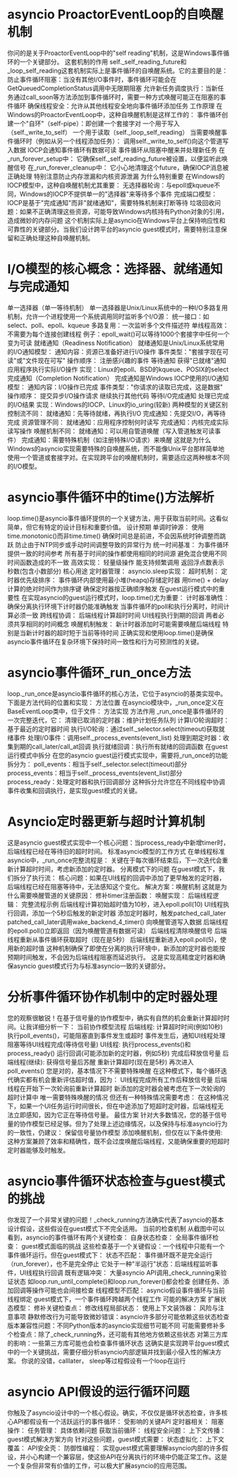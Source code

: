 # asyncio ProactorEventLoop的自唤醒机制
你问的是关于ProactorEventLoop中的"self reading"机制，这是Windows事件循环的一个关键部分。
这套机制的作用
self._self_reading_future和_loop_self_reading这套机制实际上是事件循环的自唤醒系统。它的主要目的是：
防止事件循环阻塞：当没有其他I/O事件时，事件循环可能会在GetQueuedCompletionStatus调用中无限期阻塞
允许新任务调度执行：当新任务通过call_soon等方法添加到事件循环时，需要一种方式唤醒可能正在阻塞的事件循环
确保线程安全：允许从其他线程安全地向事件循环添加任务
工作原理
在Windows的ProactorEventLoop中，这种自唤醒机制是这样工作的：
事件循环创建一个"自环"（self-pipe）：即创建一个套接字对
一个用于写入（self._write_to_self）
一个用于读取（self._loop_self_reading）
当需要唤醒事件循环时（例如从另一个线程添加任务）：
调用self._write_to_self()向这个管道写入数据
IOCP会通知事件循环有数据可读
事件循环从阻塞中醒来并处理新任务
在_run_forever_setup中：
它确保self._self_reading_future被设置，以便监听此唤醒信号
在_run_forever_cleanup中：
它小心地清理这个future，确保IOCP消息被正确处理
特别注意防止内存泄漏和内核资源泄漏
为什么特别重要
在Windows的IOCP模型中，这种自唤醒机制尤其重要：
无选择器轮询：与epoll或kqueue不同，Windows的IOCP不提供单一的"选择器"来等待多个事件
完成端口模型：IOCP是基于"完成通知"而非"就绪通知"，需要特殊机制来打断等待
垃圾回收问题：如果不正确清理这些资源，可能导致Windows内核持有Python对象的引用，造成微妙的内存问题
这个机制实际上是asyncio在Windows平台上保持响应性和可靠性的关键部分。当我们设计跨平台的asyncio guest模式时，需要特别注意保留和正确处理这种自唤醒机制。

# I/O模型的核心概念：选择器、就绪通知与完成通知
单一选择器（单一等待机制）
单一选择器是Unix/Linux系统中的一种I/O多路复用机制，允许一个进程使用一个系统调用同时监听多个I/O源：
统一接口：如select、poll、epoll、kqueue
多路复用：一次监听多个文件描述符
单线程高效：不需要为每个连接创建线程
例子：epoll_wait()可以等待1000个套接字中任何一个变为可读
就绪通知（Readiness Notification）
就绪通知是Unix/Linux系统常用的I/O通知模型：
通知内容：资源已准备好进行I/O操作
事件类型："套接字现在可读"或"文件现在可写"
操作顺序：
注册感兴趣的事件
等待通知
获得"已就绪"通知
应用程序执行实际I/O操作
实现：Linux的epoll、BSD的kqueue、POSIX的select
完成通知（Completion Notification）
完成通知是Windows IOCP使用的I/O通知模型：
通知内容：I/O操作已完成
事件类型："你请求的读取已完成，这是数据"
操作顺序：
提交异步I/O操作请求
继续执行其他代码
等待I/O完成通知
处理已完成的I/O结果
实现：Windows的IOCP、Linux的io_uring(较新)
两种模型的关键区别
控制流不同：
就绪通知：先等待就绪，再执行I/O
完成通知：先提交I/O，再等待完成
资源管理不同：
就绪通知：应用程序控制何时读写
完成通知：内核完成实际读写操作
唤醒机制不同：
就绪通知：可以用自管道唤醒（写入管道触发可读事件）
完成通知：需要特殊机制（如注册特殊I/O请求）来唤醒
这就是为什么Windows的asyncio实现需要特殊的自唤醒系统，而不能像Unix平台那样简单地使用一个管道或套接字对。在实现跨平台的唤醒机制时，需要适应这两种根本不同的I/O模型。

# asyncio事件循环中的time()方法解析
loop.time()是asyncio事件循环提供的一个关键方法，用于获取当前时间。这看似简单，但它有特定的设计目标和重要价值。
设计预期
单调时钟源：
使用time.monotonic()而非time.time()
确保时间总是前进，不会因系统时钟调整而跳跃
防止由于NTP同步或手动时间调整导致的异常行为
统一时间基准：
为事件循环提供一致的时间参考
所有基于时间的操作都使用相同的时间源
避免混合使用不同时间函数造成的不一致
高效实现：
轻量级操作
能支持频繁调用
返回浮点数表示秒数(包含小数部分)
核心用途
定时器管理：
asyncio.sleep实现：
超时机制：
定时器优先级排序：
事件循环内部使用最小堆(heapq)存储定时器
用time() + delay计算的绝对时间作为排序键
确保定时器按正确顺序触发
在guest运行模式中的重要性
在实现asyncio的guest运行模式时，loop.time()尤为重要：
计时器准确性：
确保分离执行环境下计时器仍能准确触发
当事件循环的poll和执行分离时，时间计算必须一致
跨线程协调：
后端线程计算超时时间
UI线程执行到期的回调
两者必须共享相同的时间概念
唤醒机制触发：
新计时器添加时可能需要唤醒后端线程
特别是当新计时器的超时短于当前等待时间
正确实现和使用loop.time()是确保asyncio事件循环在复杂环境下保持时间一致性和行为可预测性的关键。

# asyncio事件循环_run_once方法
loop._run_once是asyncio事件循环的核心方法，它位于asyncio的基类实现中。下面是方法代码的位置和实现：
方法位置
在asyncio模块中，_run_once定义在BaseEventLoop类中，位于文件：
方法实现
方法作用
_run_once是事件循环的一次完整迭代，它：
清理已取消的定时器：维护计划任务队列
计算I/O轮询超时：基于最近的定时器时间
执行I/O轮询：通过self._selector.select(timeout)获取就绪事件
处理I/O事件：调用self._process_events(event_list)
处理到期定时器：收集到期的call_later/call_at回调
执行就绪回调：执行所有就绪的回调函数
在guest运行模式中拆分
在您的asyncio guest运行模式实现中，需要将_run_once的功能拆分为：
poll_events：相当于self._selector.select(timeout)部分
process_events：相当于self._process_events(event_list)部分
process_ready：处理定时器和执行回调部分
这种拆分允许您在不同线程中协调事件收集和回调执行，是实现guest模式的关键。

# Asyncio定时器更新与超时计算机制
这是asyncio guest模式实现中一个核心问题：当process_ready中新增timer时，后端线程已经在等待旧的超时时间。
标准asyncio模型的工作方式
在单线程标准asyncio中，_run_once完整流程是：
关键在于每次循环结束后，下一次迭代会重新计算超时时间，考虑新添加的定时器。
分离模式下的问题
在guest模式下，我们拆分了执行流：
核心问题：如果在UI线程的回调中添加了更早触发的定时器，后端线程已经在阻塞等待中，无法感知这个变化。
解决方案：唤醒机制
这就是为什么需要唤醒管道的关键原因：
修补timer注册函数：
唤醒实现：
后端线程逻辑：
完整流程示例
后端线程计算初始超时值为10秒，进入epoll.poll(10)
UI线程执行回调，添加一个5秒后触发的新定时器
添加定时器时，触发patched_call_later
patched_call_later调用wake_backend_4_timer()
向唤醒管道写入数据
后端线程的epoll.poll()立即返回（因为唤醒管道有数据可读）
后端线程清除唤醒信号
后端线程重新从事件循环获取超时（现在是5秒）
后端线程重新进入epoll.poll(5)，使用新的超时值
这种机制确保了即使在分离的执行环境中，新添加的定时器也能按预期时间触发，不会因为后端线程阻塞而延迟执行。
这是实现高精度定时器和确保asyncio guest模式行为与标准asyncio一致的关键部分。

# 分析事件循环协作机制中的定时器处理
您的观察很敏锐！在基于信号量的协作模型中，确实有自然的机会重新计算超时时间。让我详细分析一下：
当前协作模型流程
后端线程:
计算超时时间(例如10秒)
执行poll_events()，可能阻塞直到事件发生或超时
事件发生后，通知UI线程处理
阻塞等待UI线程完成(等待信号量)
UI线程:
执行process_events()和process_ready()
运行回调(可能添加新的定时器，例如5秒)
完成后释放信号量
后端线程(继续):
获得信号量后苏醒
重新计算超时(现在是5秒)
再次进入poll_events()
您是对的，基本情况下不需要特殊唤醒
在这种模式下，每个循环迭代确实都有机会重新评估超时值，因为：
UI线程完成所有工作后释放信号量
后端线程在开始下一次轮询前重新计算超时
新添加的定时器会被考虑在下一次轮询的超时计算中
唯一需要特殊唤醒的情况
但还有一种特殊情况需要考虑：
在这种情况下，如果一个UI任务运行时间很长，但在中途添加了短超时定时器，后端线程无法立即感知，因为它正在等待信号量。
最佳方案
针对大多数情况，您的基于信号量的协作模型已经足够。但为了处理上述边缘情况，以及保持与标准asyncio行为的一致性，仍建议：
保留信号量协作模型
添加唤醒机制，但仅在以下条件使用:
这种方案兼顾了效率和精确性，既不会过度唤醒后端线程，又能确保重要的短超时定时器能够及时触发。

# asyncio事件循环状态检查与guest模式的挑战
你发现了一个非常关键的问题！_check_running方法确实代表了asyncio的基本设计假设，这些假设在guest模式下不完全适用。
当前的检查机制
从截图中可以看到，asyncio的事件循环有两个关键检查：
自身状态检查：
全局事件循环检查：
guest模式面临的挑战
这些检查基于一个关键假设：一个线程中只能有一个事件循环运行。但在guest模式下：
状态不匹配：
事件循环既不是完全运行（run_forever），也不是完全停止
它处于一种"半运行"状态：后端线程监听事件，UI线程执行回调
既有逻辑冲突：
大量asyncio API调用_check_running来验证状态
如loop.run_until_complete()和loop.run_forever()都会检查
创建任务、添加回调等操作可能也会间接检查
线程模型不匹配：
asyncio假设事件循环与当前线程绑定
guest模式下，一个事件循环跨越两个线程工作
可能的解决方案
扩展状态模型：
修补关键检查点：
修改线程局部状态：
使用上下文装饰器：
风险与注意事项
静默修改行为可能导致微妙错误：asyncio许多部分可能依赖这些状态检查
版本兼容性问题：不同Python版本的asyncio实现细节可能不同
可能需要修补多个检查点：除了_check_running外，还可能有其他地方依赖这些状态
对第三方库的影响：一些第三方库可能也会检查事件循环状态
这确实是实现跨平台guest模式中的一个关键挑战，需要仔细分析asyncio内部逻辑并找到最小侵入性的解决方案。
你说的没错，calllater， sleep等过程假设有一个loop在运行

# asyncio API假设的运行循环问题
你触及了asyncio设计中的一个核心假设。确实，不仅仅是循环状态检查，许多核心API都假设有一个活跃运行的事件循环：
受影响的关键API
定时器相关：
阻塞操作：
任务管理：
具体依赖问题
获取当前循环：
线程安全问题：
上下文传播：
guest模式解决方案方向
针对这些问题，guest模式需要：
状态虚拟化：
上下文覆盖：
API安全壳：
防御性编程：
实现guest模式需要理解asyncio内部的许多假设，并小心构建一个兼容层，使这些API在分离执行的环境中仍能正常工作。这是一个复杂但非常有价值的工作，可以极大扩展asyncio的应用范围。
